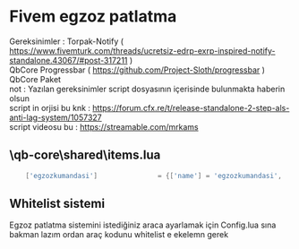 # Fivem egzoz patlatma
Gereksinimler : 
Torpak-Notify ( https://www.fivemturk.com/threads/ucretsiz-edrp-exrp-inspired-notify-standalone.43067/#post-317211 )<br>
QbCore Progressbar ( https://github.com/Project-Sloth/progressbar )<br>
QbCore Paket
<br>
not : Yazılan gereksinimler script dosyasının içerisinde bulunmakta haberin olsun
<br>
script in orjisi bu knk : https://forum.cfx.re/t/release-standalone-2-step-als-anti-lag-system/1057327
<br>
script videosu bu : https://streamable.com/mrkams
## \qb-core\shared\items.lua
```lua
	['egzozkumandasi'] 			 	 = {['name'] = 'egzozkumandasi',     			['label'] = 'Egzoz kumandası', 			['weight'] = 500, 		['type'] = 'item', 		['image'] = 'egzozkumandasi.png', 		['unique'] = true, 		['useable'] = true, 	['shouldClose'] = true,    ['combinable'] = nil,   ['description'] = 'çatarapatara dolasicam itemi'},
```
## Whitelist sistemi
Egzoz patlatma sistemini istediğiniz araca ayarlamak için Config.lua sına bakman lazım ordan araç kodunu whitelist e ekelemn gerek

